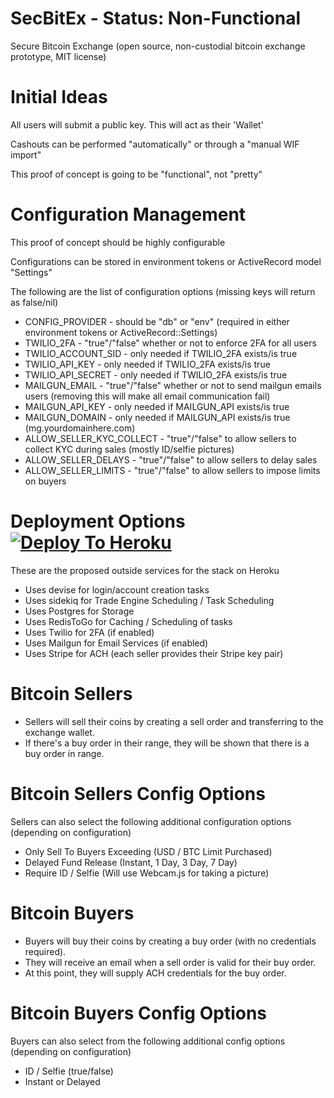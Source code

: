 # SecBitEx - Status: Non-Functional
Secure Bitcoin Exchange (open source, non-custodial bitcoin exchange prototype, MIT license)

# Initial Ideas
All users will submit a public key. This will act as their 'Wallet'

Cashouts can be performed "automatically" or through a "manual WIF import"

This proof of concept is going to be "functional", not "pretty"

# Configuration Management
This proof of concept should be highly configurable

Configurations can be stored in environment tokens or ActiveRecord model "Settings"

The following are the list of configuration options (missing keys will return as false/nil)
* CONFIG_PROVIDER - should be "db" or "env" (required in either environment tokens or ActiveRecord::Settings)
* TWILIO_2FA - "true"/"false" whether or not to enforce 2FA for all users
* TWILIO_ACCOUNT_SID - only needed if TWILIO_2FA exists/is true
* TWILIO_API_KEY - only needed if TWILIO_2FA exists/is true
* TWILIO_API_SECRET - only needed if TWILIO_2FA exists/is true
* MAILGUN_EMAIL - "true"/"false" whether or not to send mailgun emails users (removing this will make all email communication fail)
* MAILGUN_API_KEY - only needed if MAILGUN_API exists/is true
* MAILGUN_DOMAIN - only needed if MAILGUN_API exists/is true (mg.yourdomainhere.com)
* ALLOW_SELLER_KYC_COLLECT - "true"/"false" to allow sellers to collect KYC during sales (mostly ID/selfie pictures)
* ALLOW_SELLER_DELAYS - "true"/"false" to allow sellers to delay sales
* ALLOW_SELLER_LIMITS - "true"/"false" to allow sellers to impose limits on buyers

# Deployment Options [![Deploy To Heroku](https://www.herokucdn.com/deploy/button.svg)](https://heroku.com/deploy?template=https://github.com/AtheistOfFail/SecBitEx)
These are the proposed outside services for the stack on Heroku
* Uses devise for login/account creation tasks
* Uses sidekiq for Trade Engine Scheduling / Task Scheduling
* Uses Postgres for Storage
* Uses RedisToGo for Caching / Scheduling of tasks
* Uses Twilio for 2FA (if enabled)
* Uses Mailgun for Email Services (if enabled)
* Uses Stripe for ACH (each seller provides their Stripe key pair)


# Bitcoin Sellers
* Sellers will sell their coins by creating a sell order and transferring to the exchange wallet.
* If there's a buy order in their range, they will be shown that there is a buy order in range.

# Bitcoin Sellers Config Options
Sellers can also select the following additional configuration options (depending on configuration)
* Only Sell To Buyers Exceeding (USD / BTC Limit Purchased)
* Delayed Fund Release (Instant, 1 Day, 3 Day, 7 Day)
* Require ID / Selfie (Will use Webcam.js for taking a picture)

# Bitcoin Buyers
* Buyers will buy their coins by creating a buy order (with no credentials required). 
* They will receive an email when a sell order is valid for their buy order. 
* At this point, they will supply ACH credentials for the buy order.

# Bitcoin Buyers Config Options
Buyers can also select from the following additional config options (depending on configuration)
* ID / Selfie (true/false)
* Instant or Delayed